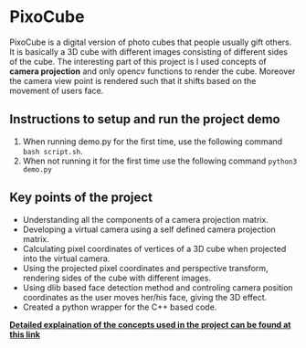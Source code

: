 # PixoCube
PixoCube is a digital version of photo cubes that people usually gift others. It is basically a 3D cube with different images consisting of different sides of the cube. The interesting part of this project is I used concepts of **camera projection** and only opencv functions to render the cube. Moreover the camera view point is rendered such that it shifts based on the movement of users face.


## Instructions to setup and run the project demo

1. When running demo.py for the first time, use the following command `bash script.sh`.
2. When not running it for the first time use the following command `python3 demo.py`

## Key points of the project

* Understanding all the components of a camera projection matrix.
* Developing a virtual camera using a self defined camera projection matrix.
* Calculating pixel coordinates of vertices of a 3D cube when projected into the virtual camera.
* Using the projected pixel coordinates and perspective transform, rendering sides of the cube with different images.
* Using dlib based face detection method and controling camera position coordinates as the user moves her/his face, giving the 3D effect.
* Created a python wrapper for the C++ based code.

[**Detailed explaination of the concepts used in the project can be found at this link**](gif3.gif)

